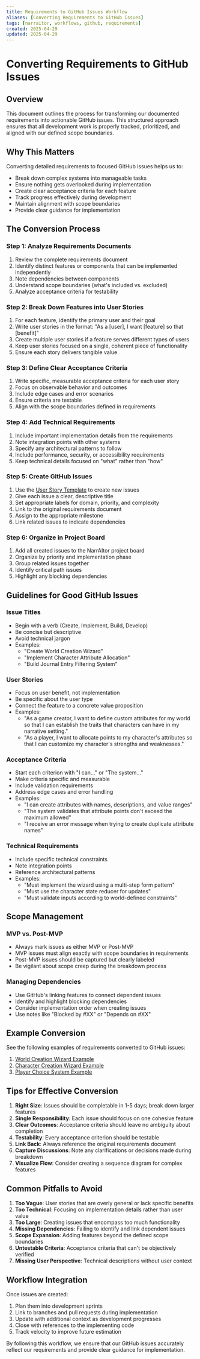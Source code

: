 ```yaml
---
title: Requirements to GitHub Issues Workflow
aliases: [Converting Requirements to GitHub Issues]
tags: [narraitor, workflows, github, requirements]
created: 2025-04-29
updated: 2025-04-29
---
```


# Converting Requirements to GitHub Issues

## Overview
This document outlines the process for transforming our documented requirements into actionable GitHub issues. This structured approach ensures that all development work is properly tracked, prioritized, and aligned with our defined scope boundaries.

## Why This Matters
Converting detailed requirements to focused GitHub issues helps us to:
- Break down complex systems into manageable tasks
- Ensure nothing gets overlooked during implementation
- Create clear acceptance criteria for each feature
- Track progress effectively during development
- Maintain alignment with scope boundaries
- Provide clear guidance for implementation

## The Conversion Process

### Step 1: Analyze Requirements Documents
1. Review the complete requirements document
2. Identify distinct features or components that can be implemented independently
3. Note dependencies between components
4. Understand scope boundaries (what's included vs. excluded)
5. Analyze acceptance criteria for testability

### Step 2: Break Down Features into User Stories
1. For each feature, identify the primary user and their goal
2. Write user stories in the format: "As a [user], I want [feature] so that [benefit]"
3. Create multiple user stories if a feature serves different types of users
4. Keep user stories focused on a single, coherent piece of functionality
5. Ensure each story delivers tangible value

### Step 3: Define Clear Acceptance Criteria
1. Write specific, measurable acceptance criteria for each user story
2. Focus on observable behavior and outcomes
3. Include edge cases and error scenarios
4. Ensure criteria are testable
5. Align with the scope boundaries defined in requirements

### Step 4: Add Technical Requirements
1. Include important implementation details from the requirements
2. Note integration points with other systems
3. Specify any architectural patterns to follow
4. Include performance, security, or accessibility requirements
5. Keep technical details focused on "what" rather than "how"

### Step 5: Create GitHub Issues
1. Use the [User Story Template](/.github/ISSUE_TEMPLATE/user-story.md) to create new issues
2. Give each issue a clear, descriptive title
3. Set appropriate labels for domain, priority, and complexity
4. Link to the original requirements document
5. Assign to the appropriate milestone
6. Link related issues to indicate dependencies

### Step 6: Organize in Project Board
1. Add all created issues to the NarrAItor project board
2. Organize by priority and implementation phase
3. Group related issues together
4. Identify critical path issues
5. Highlight any blocking dependencies

## Guidelines for Good GitHub Issues

### Issue Titles
- Begin with a verb (Create, Implement, Build, Develop)
- Be concise but descriptive
- Avoid technical jargon
- Examples:
  - "Create World Creation Wizard"
  - "Implement Character Attribute Allocation"
  - "Build Journal Entry Filtering System"

### User Stories
- Focus on user benefit, not implementation
- Be specific about the user type
- Connect the feature to a concrete value proposition
- Examples:
  - "As a game creator, I want to define custom attributes for my world so that I can establish the traits that characters can have in my narrative setting."
  - "As a player, I want to allocate points to my character's attributes so that I can customize my character's strengths and weaknesses."

### Acceptance Criteria
- Start each criterion with "I can..." or "The system..."
- Make criteria specific and measurable
- Include validation requirements
- Address edge cases and error handling
- Examples:
  - "I can create attributes with names, descriptions, and value ranges"
  - "The system validates that attribute points don't exceed the maximum allowed"
  - "I receive an error message when trying to create duplicate attribute names"

### Technical Requirements
- Include specific technical constraints
- Note integration points
- Reference architectural patterns
- Examples:
  - "Must implement the wizard using a multi-step form pattern"
  - "Must use the character state reducer for updates"
  - "Must validate inputs according to world-defined constraints"

## Scope Management

### MVP vs. Post-MVP
- Always mark issues as either MVP or Post-MVP
- MVP issues must align exactly with scope boundaries in requirements
- Post-MVP issues should be captured but clearly labeled
- Be vigilant about scope creep during the breakdown process

### Managing Dependencies
- Use GitHub's linking features to connect dependent issues
- Identify and highlight blocking dependencies
- Consider implementation order when creating issues
- Use notes like "Blocked by #XX" or "Depends on #XX"

## Example Conversion

See the following examples of requirements converted to GitHub issues:

1. [World Creation Wizard Example](/docs/examples/github-issue-examples/world-configuration-user-story-example.md)
2. [Character Creation Wizard Example](/docs/examples/github-issue-examples/character-system-user-story-example.md)
3. [Player Choice System Example](/docs/examples/github-issue-examples/narrative-engine-user-story-example.md)

## Tips for Effective Conversion

1. **Right Size**: Issues should be completable in 1-5 days; break down larger features
2. **Single Responsibility**: Each issue should focus on one cohesive feature
3. **Clear Outcomes**: Acceptance criteria should leave no ambiguity about completion
4. **Testability**: Every acceptance criterion should be testable
5. **Link Back**: Always reference the original requirements document
6. **Capture Discussions**: Note any clarifications or decisions made during breakdown
7. **Visualize Flow**: Consider creating a sequence diagram for complex features

## Common Pitfalls to Avoid

1. **Too Vague**: User stories that are overly general or lack specific benefits
2. **Too Technical**: Focusing on implementation details rather than user value
3. **Too Large**: Creating issues that encompass too much functionality
4. **Missing Dependencies**: Failing to identify and link dependent issues
5. **Scope Expansion**: Adding features beyond the defined scope boundaries
6. **Untestable Criteria**: Acceptance criteria that can't be objectively verified
7. **Missing User Perspective**: Technical descriptions without user context

## Workflow Integration

Once issues are created:
1. Plan them into development sprints
2. Link to branches and pull requests during implementation
3. Update with additional context as development progresses
4. Close with references to the implementing code
5. Track velocity to improve future estimation

By following this workflow, we ensure that our GitHub issues accurately reflect our requirements and provide clear guidance for implementation.
